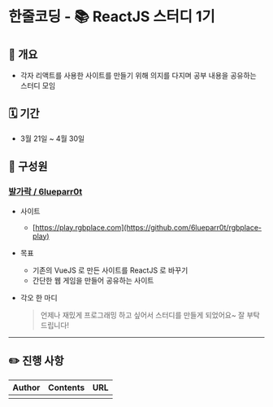 # 한줄코딩 - 📚 ReactJS 스터디 1기

## 🧐 개요

- 각자 리액트를 사용한 사이트를 만들기 위해 의지를 다지며 공부 내용을 공유하는 스터디 모임

## 🗓 기간

- 3월 21일 ~ 4월 30일

## 👫 구성원

### [발가락 / 6lueparr0t](https://github.com/6lueparr0t)

- 사이트
  - [https://play.rgbplace.com](https://github.com/6lueparr0t/rgbplace-play)

- 목표
  - 기존의 VueJS 로 만든 사이트를 ReactJS 로 바꾸기
  - 간단한 웹 게임을 만들어 공유하는 사이트

- 각오 한 마디
  > 언제나 재밌게 프로그래밍 하고 싶어서 스터디를 만들게 되었어요~ 잘 부탁드립니다!

---

## ✏️ 진행 사항

|Author|Contents|URL|
|:---|:---|:---|
||||

[발가락]: https://github.com/6lueparr0t
